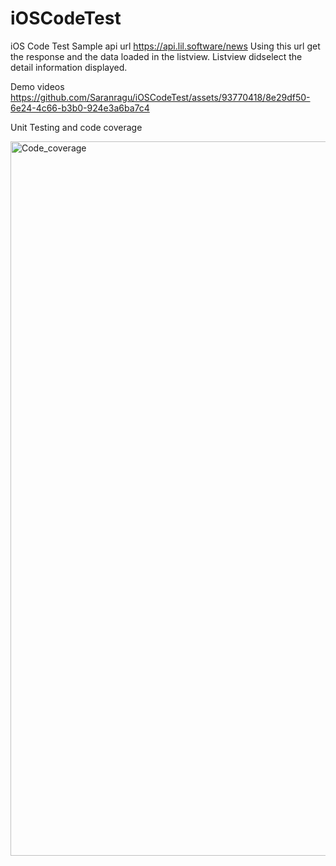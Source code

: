 # iOSCodeTest
iOS Code Test
Sample api url https://api.lil.software/news Using this url get the response and the data loaded in the listview. Listview didselect the detail information displayed.

Demo videos
https://github.com/Saranragu/iOSCodeTest/assets/93770418/8e29df50-6e24-4c66-b3b0-924e3a6ba7c4







Unit Testing and code coverage

<img width="1143" alt="Code_coverage" src="https://github.com/Saranragu/iOSCodeTest/assets/93770418/761c9e97-af80-4ed1-8c4f-f2166321de36">

